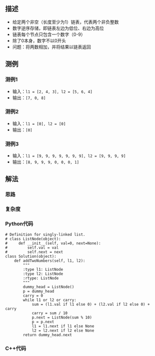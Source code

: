 
## 描述
* 给定两个非空（长度至少为1）链表，代表两个非负整数
* 数字逆序存储，即链表左边为低位、右边为高位
* 链表每个节点只包含一个数字（0-9）
* 除了0本身，数字不以0开头
* 问题：将两数相加，并将结果以链表返回

## 测例
### 测例1
* 输入：`l1 = [2, 4, 3], l2 = [5, 6, 4]`
* 输出：`[7, 0, 8]`
### 测例2
* 输入：`l1 = [0], l2 = [0]`
* 输出：`[0]`
### 测例3
* 输入：`l1 = [9, 9, 9, 9, 9, 9, 9], l2 = [9, 9, 9, 9]`
* 输出：`[8, 9, 9, 9, 0, 0, 0, 1]`

## 解法
### 思路

### 复杂度

### Python代码
```
# Definition for singly-linked list.
# class ListNode(object):
#     def __init__(self, val=0, next=None):
#         self.val = val
#         self.next = next
class Solution(object):
    def addTwoNumbers(self, l1, l2):
        """
        :type l1: ListNode
        :type l2: ListNode
        :rtype: ListNode
        """
        dummy_head = ListNode()
        p = dummy_head
        carry = 0
        while l1 or l2 or carry:
            sum = (l1.val if l1 else 0) + (l2.val if l2 else 0) + carry
            carry = sum / 10
            p.next = ListNode(sum % 10)
            p = p.next
            l1 = l1.next if l1 else None
            l2 = l2.next if l2 else None
        return dummy_head.next
```
### C++代码
